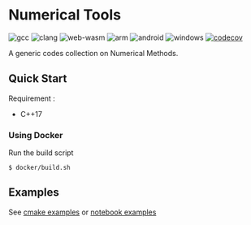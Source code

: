 # Numerical Tools
![gcc](https://github.com/alifahrri/nmtools/workflows/gcc/badge.svg) ![clang](https://github.com/alifahrri/nmtools/workflows/clang/badge.svg) ![web-wasm](https://github.com/alifahrri/nmtools/workflows/web-wasm/badge.svg) ![arm](https://github.com/alifahrri/nmtools/workflows/arm/badge.svg) ![android](https://github.com/alifahrri/nmtools/workflows/android/badge.svg) ![windows](https://github.com/alifahrri/nmtools/workflows/windows-mingw/badge.svg) [![codecov](https://codecov.io/gh/alifahrri/nmtools/branch/master/graph/badge.svg)](https://codecov.io/gh/alifahrri/nmtools)

A generic codes collection on Numerical Methods.   

## Quick Start
Requirement :
- C++17
### Using Docker
Run the build script
```
$ docker/build.sh
```

## Examples
  See [cmake examples](examples/nmtools/array/README.md) or [notebook examples](examples/notebooks)
